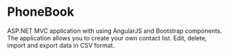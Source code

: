 # PhoneBook

ASP.NET MVC application with using AngularJS and Bootstrap components. 
The application allows you to create your own contact list. Edit, delete, import and export data in CSV format.
